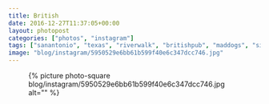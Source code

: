 ```yaml
---
title: British
date: 2016-12-27T11:37:05+00:00
layout: photopost
categories: ["photos", "instagram"]
tags: ["sanantonio", "texas", "riverwalk", "britishpub", "maddogs", "signage"]
image: "blog/instagram/5950529e6bb61b599f40e6c347dcc746.jpg"
---
```


<figure class="photo photo--square">
  {% picture photo-square blog/instagram/5950529e6bb61b599f40e6c347dcc746.jpg alt="" %}
</figure>


